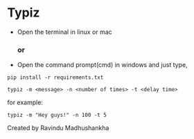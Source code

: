 # Typiz

- Open the terminal in linux or mac
    ### or
- Open the command prompt(cmd) in windows and just type,
```
pip install -r requirements.txt
```
```
typiz -m <message> -n <number of times> -t <delay time>
```
for example:
```
typiz -m "Hey guys!" -n 100 -t 5
```

Created by Ravindu Madhushankha

